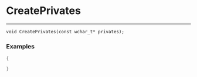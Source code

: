 # CreatePrivates
---
```
void CreatePrivates(const wchar_t* privates);
```

### Examples
```cpp - C++
{

}
```
